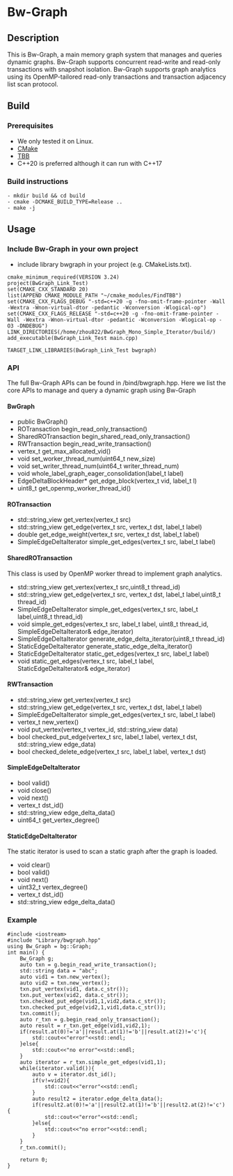 # Bw-Graph

## Description
This is Bw-Graph, a main memory graph system that manages and queries dynamic graphs. Bw-Graph supports concurrent read-write and read-only transactions with snapshot isolation. Bw-Graph supports graph analytics using its OpenMP-tailored read-only transactions and transaction adjacency list scan protocol. 

## Build
### Prerequisites 
- We only tested it on Linux.
- [CMake](https://gitlab.kitware.com/cmake/cmake)
- [TBB](https://github.com/oneapi-src/oneTBB) 
- C++20 is preferred although it can run with C++17 

### Build instructions 
```
- mkdir build && cd build
- cmake -DCMAKE_BUILD_TYPE=Release ..
- make -j
```
## Usage
### Include Bw-Graph in your own project
- include library bwgraph in your project (e.g. CMakeLists.txt).
```
cmake_minimum_required(VERSION 3.24)
project(BwGraph_Link_Test)
set(CMAKE_CXX_STANDARD 20)
list(APPEND CMAKE_MODULE_PATH "~/cmake_modules/FindTBB")
set(CMAKE_CXX_FLAGS_DEBUG "-std=c++20 -g -fno-omit-frame-pointer -Wall -Wextra -Wnon-virtual-dtor -pedantic -Wconversion -Wlogical-op")
set(CMAKE_CXX_FLAGS_RELEASE "-std=c++20 -g -fno-omit-frame-pointer -Wall -Wextra -Wnon-virtual-dtor -pedantic -Wconversion -Wlogical-op -O3 -DNDEBUG")
LINK_DIRECTORIES(/home/zhou822/BwGraph_Mono_Simple_Iterator/build/)
add_executable(BwGraph_Link_Test main.cpp)

TARGET_LINK_LIBRARIES(BwGraph_Link_Test bwgraph)
```
### API
The full Bw-Graph APIs can be found in /bind/bwgraph.hpp.
Here we list the core APIs to manage and query a dynamic graph using Bw-Graph

#### BwGraph
- public BwGraph() 
- ROTransaction begin_read_only_transaction()
- SharedROTransaction begin_shared_read_only_transaction()
- RWTransaction begin_read_write_transaction()
- vertex_t get_max_allocated_vid()
- void set_worker_thread_num(uint64_t new_size)
- void set_writer_thread_num(uint64_t writer_thread_num)
- void whole_label_graph_eager_consolidation(label_t label)
- EdgeDeltaBlockHeader* get_edge_block(vertex_t vid, label_t l)
- uint8_t get_openmp_worker_thread_id()

#### ROTransaction
- std::string_view get_vertex(vertex_t src)
- std::string_view get_edge(vertex_t src, vertex_t dst, label_t label)
- double get_edge_weight(vertex_t src, vertex_t dst, label_t label)
- SimpleEdgeDeltaIterator simple_get_edges(vertex_t src, label_t label)

#### SharedROTransaction
This class is used by OpenMP worker thread to implement graph analytics.
- std::string_view get_vertex(vertex_t src,uint8_t thread_id)
- std::string_view get_edge(vertex_t src, vertex_t dst, label_t label,uint8_t thread_id)     
- SimpleEdgeDeltaIterator simple_get_edges(vertex_t src, label_t label,uint8_t thread_id)
- void simple_get_edges(vertex_t src, label_t label, uint8_t thread_id, SimpleEdgeDeltaIterator& edge_iterator)
- SimpleEdgeDeltaIterator generate_edge_delta_iterator(uint8_t thread_id)
- StaticEdgeDeltaIterator generate_static_edge_delta_iterator()
- StaticEdgeDeltaIterator static_get_edges(vertex_t src, label_t label)
- void static_get_edges(vertex_t src, label_t label, StaticEdgeDeltaIterator& edge_iterator)

#### RWTransaction
- std::string_view get_vertex(vertex_t src)
- std::string_view get_edge(vertex_t src, vertex_t dst, label_t label)
- SimpleEdgeDeltaIterator simple_get_edges(vertex_t src, label_t label)
- vertex_t new_vertex()
- void put_vertex(vertex_t vertex_id, std::string_view data)
- bool checked_put_edge(vertex_t src, label_t label, vertex_t dst, std::string_view edge_data)
- bool checked_delete_edge(vertex_t src, label_t label, vertex_t dst)

#### SimpleEdgeDeltaIterator
- bool valid()
- void close()
- void next()
- vertex_t dst_id() 
- std::string_view  edge_delta_data() 
- uint64_t get_vertex_degree()

#### StaticEdgeDeltaIterator
The static iterator is used to scan a static graph after the graph is loaded.
- void clear()
- bool valid()
- void next()
- uint32_t vertex_degree()
- vertex_t dst_id() 
- std::string_view  edge_delta_data()

### Example
```
#include <iostream>
#include "Library/bwgraph.hpp"
using Bw_Graph = bg::Graph;
int main() {
    Bw_Graph g;
    auto txn = g.begin_read_write_transaction();
    std::string data = "abc";
    auto vid1 = txn.new_vertex();
    auto vid2 = txn.new_vertex();
    txn.put_vertex(vid1, data.c_str());
    txn.put_vertex(vid2, data.c_str());
    txn.checked_put_edge(vid1,1,vid2,data.c_str());
    txn.checked_put_edge(vid2,1,vid1,data.c_str());
    txn.commit();
    auto r_txn = g.begin_read_only_transaction();
    auto result = r_txn.get_edge(vid1,vid2,1);
    if(result.at(0)!='a'||result.at(1)!='b'||result.at(2)!='c'){
        std::cout<<"error"<<std::endl;
    }else{
        std::cout<<"no error"<<std::endl;
    }
    auto iterator = r_txn.simple_get_edges(vid1,1);
    while(iterator.valid()){
        auto v = iterator.dst_id();
        if(v!=vid2){
            std::cout<<"error"<<std::endl;
        }
        auto result2 = iterator.edge_delta_data();
        if(result2.at(0)!='a'||result2.at(1)!='b'||result2.at(2)!='c'){
            std::cout<<"error"<<std::endl;
        }else{
            std::cout<<"no error"<<std::endl;
        }
    }
    r_txn.commit();

    return 0;
}
```